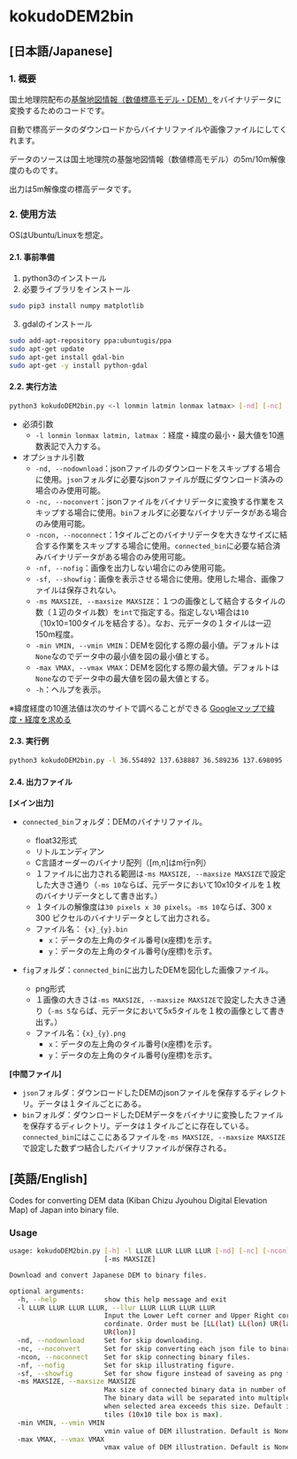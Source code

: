 ﻿# kokudoDEM2bin

##  [日本語/Japanese]

### 1. 概要

国土地理院配布の[基盤地図情報（数値標高モデル・DEM）](https://fgd.gsi.go.jp/download/ref_dem.html)をバイナリデータに変換するためのコードです。

自動で標高データのダウンロードからバイナリファイルや画像ファイルにしてくれます。

データのソースは国土地理院の基盤地図情報（数値標高モデル）の5m/10m解像度のものです。

出力は5m解像度の標高データです。



### 2. 使用方法

OSはUbuntu/Linuxを想定。



#### 2.1. 事前準備

1. python3のインストール
2. 必要ライブラリをインストール

```bash
sudo pip3 install numpy matplotlib
```

3. gdalのインストール

```bash
sudo add-apt-repository ppa:ubuntugis/ppa
sudo apt-get update
sudo apt-get install gdal-bin
sudo apt-get -y install python-gdal
```



#### 2.2. 実行方法

``` bash
python3 kokudoDEM2bin.py <-l lonmin latmin lonmax latmax> [-nd] [-nc] [-ncon] [-nf] [-ms MAXSIZE] [-h] [-min] [-max]
```

* 必須引数
  * `-l lonmin lonmax latmin, latmax` ：経度・緯度の最小・最大値を10進数表記で入力する。
* オプショナル引数
  * `-nd, --nodownload`：jsonファイルのダウンロードをスキップする場合に使用。`json`フォルダに必要なjsonファイルが既にダウンロード済みの場合のみ使用可能。
  * `-nc, --noconvert`：jsonファイルをバイナリデータに変換する作業をスキップする場合に使用。`bin`フォルダに必要なバイナリデータがある場合のみ使用可能。
  * `-ncon, --noconnect`：1タイルごとのバイナリデータを大きなサイズに結合する作業をスキップする場合に使用。`connected_bin`に必要な結合済みバイナリデータがある場合のみ使用可能。
  * `-nf, --nofig`：画像を出力しない場合にのみ使用可能。
  * `-sf, --showfig`：画像を表示させる場合に使用。使用した場合、画像ファイルは保存されない。
  * `-ms MAXSIZE, --maxsize MAXSIZE`：１つの画像として結合するタイルの数（１辺のタイル数）を`int`で指定する。指定しない場合は`10`（10x10=100タイルを結合する）。なお、元データの１タイルは一辺150m程度。
  * `-min VMIN, --vmin VMIN`：DEMを図化する際の最小値。デフォルトは`None`なのでデータ中の最小値を図の最小値とする。
  * `-max VMAX, --vmax VMAX`：DEMを図化する際の最大値。デフォルトは`None`なのでデータ中の最大値を図の最大値とする。
  * `-h`：ヘルプを表示。

※緯度経度の10進法値は次のサイトで調べることができる [Googleマップで緯度・経度を求める](https://user.numazu-ct.ac.jp/~tsato/webmap/sphere/coordinates/advanced.html)



#### 2.3. 実行例

```bash
python3 kokudoDEM2bin.py -l 36.554892 137.638887 36.589236 137.698095 -ms 100 --vmin 1000
```



#### 2.4. 出力ファイル

__[メイン出力]__

* `connected_bin`フォルダ：DEMのバイナリファイル。
  * float32形式
  * リトルエンディアン
  * C言語オーダーのバイナリ配列（[m,n]はm行n列）
  * １ファイルに出力される範囲は`-ms MAXSIZE, --maxsize MAXSIZE`で設定した大きさ通り（`-ms 10`ならば、元データにおいて10x10タイルを１枚のバイナリデータとして書き出す。）
  * １タイルの解像度は`30 pixels x 30 pixels`。`-ms 10`ならば、300 x 300 ピクセルのバイナリデータとして出力される。
  * ファイル名： `{x}_{y}.bin`
    * `x`：データの左上角のタイル番号(x座標)を示す。
    * `y`：データの左上角のタイル番号(y座標)を示す。



* `fig`フォルダ：`connected_bin`に出力したDEMを図化した画像ファイル。
  * png形式
  * １画像の大きさは`-ms MAXSIZE, --maxsize MAXSIZE`で設定した大きさ通り（`-ms 5`ならば、元データにおいて5x5タイルを１枚の画像として書き出す。）
  * ファイル名：`{x}_{y}.png`
    * `x`：データの左上角のタイル番号(x座標)を示す。
    * `y`：データの左上角のタイル番号(y座標)を示す。



__[中間ファイル]__

* `json`フォルダ：ダウンロードしたDEMのjsonファイルを保存するディレクトリ。データは１タイルごとにある。
* `bin`フォルダ：ダウンロードしたDEMデータをバイナリに変換したファイルを保存するディレクトリ。データは１タイルごとに存在している。`connected_bin`にはここにあるファイルを`-ms MAXSIZE, --maxsize MAXSIZE`で設定した数ずつ結合したバイナリファイルが保存される。



## [英語/English]

Codes for converting DEM data (Kiban Chizu Jyouhou Digital Elevation Map) of Japan into binary file.



### Usage

```bash
usage: kokudoDEM2bin.py [-h] -l LLUR LLUR LLUR LLUR [-nd] [-nc] [-ncon] [-nf]
                        [-ms MAXSIZE]

Download and convert Japanese DEM to binary files.

optional arguments:
  -h, --help            show this help message and exit
  -l LLUR LLUR LLUR LLUR, --llur LLUR LLUR LLUR LLUR
                        Input the Lower Left corner and Upper Right corner
                        cordinate. Order must be [LL(lat) LL(lon) UR(lat)
                        UR(lon)]
  -nd, --nodownload     Set for skip downloading.
  -nc, --noconvert      Set for skip converting each json file to binary.
  -ncon, --noconnect    Set for skip connecting binary files.
  -nf, --nofig          Set for skip illustrating figure.
  -sf, --showfig        Set for show figure instead of saveing as png file.
  -ms MAXSIZE, --maxsize MAXSIZE
                        Max size of connected binary data in number of tiles.
                        The binary data will be separated into multiple files
                        when selected area exceeds this size. Default is 10
                        tiles (10x10 tile box is max).
  -min VMIN, --vmin VMIN
                        vmin value of DEM illustration. Default is None.
  -max VMAX, --vmax VMAX
                        vmax value of DEM illustration. Default is None.
```

